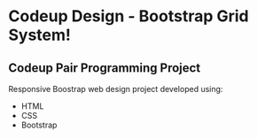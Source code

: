 # Codeup Design - Bootstrap Grid System!
## Codeup Pair Programming Project

Responsive Boostrap web design project developed using:
- HTML
- CSS
- Bootstrap
